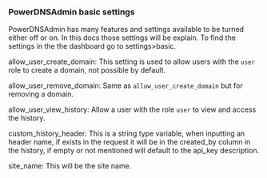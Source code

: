 ### PowerDNSAdmin basic settings

PowerDNSAdmin has many features and settings available to be turned either off or on.
In this docs those settings will be explain.
To find the settings in the the dashboard go to settings>basic.

allow_user_create_domain: This setting is used to allow users with the `user` role to create a domain, not possible by
default.

allow_user_remove_domain: Same as `allow_user_create_domain` but for removing a domain.

allow_user_view_history: Allow a user with the role `user` to view and access the history.

custom_history_header: This is a string type variable, when inputting an header name, if exists in the request it will
be in the created_by column in the history, if empty or not mentioned will default to the api_key description. 

site_name: This will be the site name.
